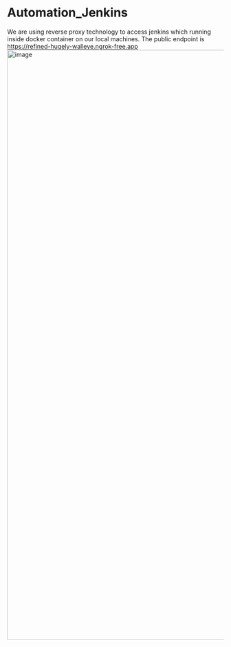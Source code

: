 # Automation_Jenkins
We are using reverse proxy technology to access jenkins which running inside docker container on our local machines.
The public endpoint is https://refined-hugely-walleye.ngrok-free.app
<img width="1373" alt="image" src="https://github.com/hihinsonli/Automation_Jenkins/assets/134122199/e582dfd9-74d1-4644-ba1b-5d84c559be50">
